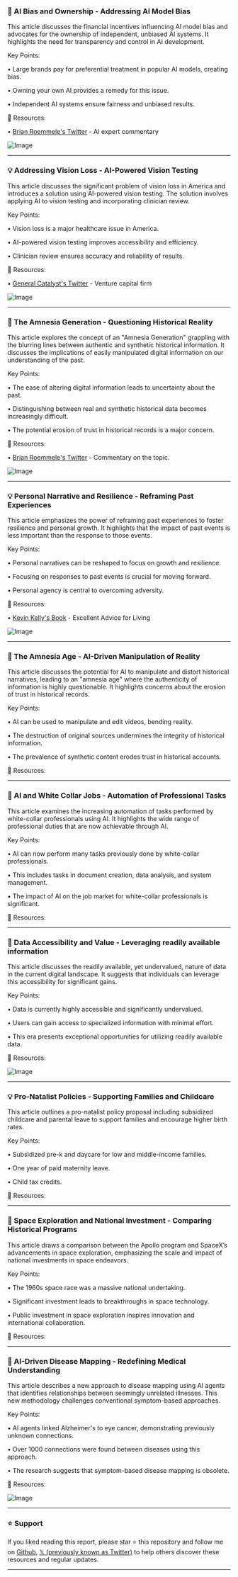 ### 🤖 AI Bias and Ownership - Addressing AI Model Bias

This article discusses the financial incentives influencing AI model bias and advocates for the ownership of independent, unbiased AI systems.  It highlights the need for transparency and control in AI development.

Key Points:

• Large brands pay for preferential treatment in popular AI models, creating bias.


• Owning your own AI provides a remedy for this issue.


• Independent AI systems ensure fairness and unbiased results.


🔗 Resources:

• [Brian Roemmele's Twitter](https://x.com/BrianRoemmele) - AI expert commentary


![Image](https://pbs.twimg.com/media/GzScxe5aYAAvZtf?format=jpg&name=small)


---

### 💡 Addressing Vision Loss - AI-Powered Vision Testing

This article discusses the significant problem of vision loss in America and introduces a solution using AI-powered vision testing. The solution involves applying AI to vision testing and incorporating clinician review.

Key Points:

• Vision loss is a major healthcare issue in America.


• AI-powered vision testing improves accessibility and efficiency.


• Clinician review ensures accuracy and reliability of results.


🔗 Resources:

• [General Catalyst's Twitter](https://x.com/generalcatalyst) - Venture capital firm


![Image](https://pbs.twimg.com/media/GzSX7hfbEAAzeub?format=jpg&name=small)



---

### 🤖 The Amnesia Generation - Questioning Historical Reality

This article explores the concept of an "Amnesia Generation" grappling with the blurring lines between authentic and synthetic historical information. It discusses the implications of easily manipulated digital information on our understanding of the past.

Key Points:

• The ease of altering digital information leads to uncertainty about the past.


• Distinguishing between real and synthetic historical data becomes increasingly difficult.


• The potential erosion of trust in historical records is a major concern.


🔗 Resources:

• [Brian Roemmele's Twitter](https://x.com/BrianRoemmele) - Commentary on the topic.


![Image](https://pbs.twimg.com/ext_tw_video_thumb/1960179422109343744/pu/img/P4cAGatjk-vTjE8M.jpg)


---

### 💡 Personal Narrative and Resilience - Reframing Past Experiences

This article emphasizes the power of reframing past experiences to foster resilience and personal growth.  It highlights that the impact of past events is less important than the response to those events.

Key Points:

• Personal narratives can be reshaped to focus on growth and resilience.


• Focusing on responses to past events is crucial for moving forward.


• Personal agency is central to overcoming adversity.


🔗 Resources:

• [Kevin Kelly's Book](https://amzn.to/3mQL4c4) - Excellent Advice for Living


![Image](https://pbs.twimg.com/media/GzORHN2WsAAYBYP?format=jpg&name=small)


---

### 🤖 The Amnesia Age - AI-Driven Manipulation of Reality

This article discusses the potential for AI to manipulate and distort historical narratives, leading to an "amnesia age" where the authenticity of information is highly questionable.  It highlights concerns about the erosion of trust in historical records.

Key Points:

• AI can be used to manipulate and edit videos, bending reality.


• The destruction of original sources undermines the integrity of historical information.


• The prevalence of synthetic content erodes trust in historical accounts.


🔗 Resources:


---

### 🤖 AI and White Collar Jobs - Automation of Professional Tasks

This article examines the increasing automation of tasks performed by white-collar professionals using AI.  It highlights the wide range of professional duties that are now achievable through AI.

Key Points:

• AI can now perform many tasks previously done by white-collar professionals.


• This includes tasks in document creation, data analysis, and system management.


• The impact of AI on the job market for white-collar professionals is significant.


🔗 Resources:


---

### 🚀 Data Accessibility and Value - Leveraging readily available information

This article discusses the readily available, yet undervalued, nature of data in the current digital landscape.  It suggests that individuals can leverage this accessibility for significant gains.

Key Points:

•  Data is currently highly accessible and significantly undervalued.


•  Users can gain access to specialized information with minimal effort.


•  This era presents exceptional opportunities for utilizing readily available data.



🔗 Resources:


![Image](https://pbs.twimg.com/media/GzOB-nWagAAYht6?format=png&name=small)


---

### 💡 Pro-Natalist Policies - Supporting Families and Childcare

This article outlines a pro-natalist policy proposal including subsidized childcare and parental leave to support families and encourage higher birth rates.

Key Points:

•  Subsidized pre-k and daycare for low and middle-income families.


•  One year of paid maternity leave.


•  Child tax credits.


🔗 Resources:


---

### 🤖 Space Exploration and National Investment - Comparing Historical Programs

This article draws a comparison between the Apollo program and SpaceX’s advancements in space exploration, emphasizing the scale and impact of national investments in space endeavors.

Key Points:

• The 1960s space race was a massive national undertaking.


•  Significant investment leads to breakthroughs in space technology.


•  Public investment in space exploration inspires innovation and international collaboration.


🔗 Resources:


---

### 🤖 AI-Driven Disease Mapping - Redefining Medical Understanding

This article describes a new approach to disease mapping using AI agents that identifies relationships between seemingly unrelated illnesses. This new methodology challenges conventional symptom-based approaches.

Key Points:

• AI agents linked Alzheimer's to eye cancer, demonstrating previously unknown connections.


• Over 1000 connections were found between diseases using this approach.


• The research suggests that symptom-based disease mapping is obsolete.


🔗 Resources:


![Image](https://pbs.twimg.com/media/GzIU1zLXoAAxM_5?format=jpg&name=small)


---

### ⭐️ Support

If you liked reading this report, please star ⭐️ this repository and follow me on [Github](https://github.com/Drix10), [𝕏 (previously known as Twitter)](https://x.com/DRIX_10_) to help others discover these resources and regular updates.

---
